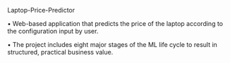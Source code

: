 Laptop-Price-Predictor

• Web-based application that predicts the price of the laptop according to the configuration input by user.

• The project includes eight major stages of the ML life cycle to result in structured, practical business value.



